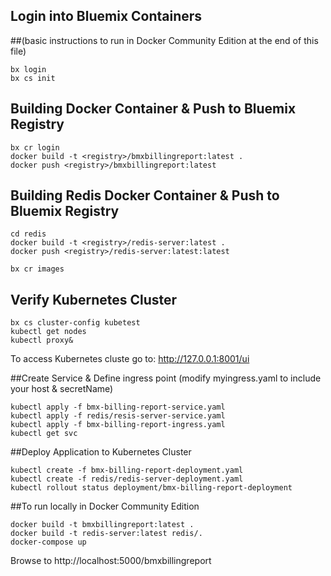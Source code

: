 
## Login into Bluemix Containers 
##(basic instructions to run in Docker Community Edition at the end of this file)
```
bx login 
bx cs init
```

## Building Docker Container & Push to Bluemix Registry

```
bx cr login
docker build -t <registry>/bmxbillingreport:latest .
docker push <registry>/bmxbillingreport:latest
```

## Building Redis Docker Container & Push to Bluemix Registry
```
cd redis
docker build -t <registry>/redis-server:latest .
docker push <registry>/redis-server:latest:latest

bx cr images
```


## Verify Kubernetes Cluster
```
bx cs cluster-config kubetest
kubectl get nodes
kubectl proxy&
```

To access Kubernetes cluste go to:  http://127.0.0.1:8001/ui

##Create Service & Define ingress point (modify myingress.yaml to include your host & secretName)
```
kubectl apply -f bmx-billing-report-service.yaml
kubectl apply -f redis/resis-server-service.yaml
kubectl apply -f bmx-billing-report-ingress.yaml
kubectl get svc
```


##Deploy Application to Kubernetes Cluster
```
kubectl create -f bmx-billing-report-deployment.yaml
kubectl create -f redis/redis-server-deployment.yaml
kubectl rollout status deployment/bmx-billing-report-deployment
```

##To run locally in Docker Community Edition
```
docker build -t bmxbillingreport:latest .
docker build -t redis-server:latest redis/.
docker-compose up

```
Browse to http://localhost:5000/bmxbillingreport
